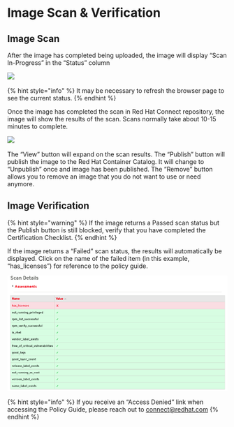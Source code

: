 # Image Scan & Verification

## Image Scan

After the image has completed being uploaded, the image will display “Scan In-Progress” in the “Status” column

![](https://lh6.googleusercontent.com/Md5GfSHas9u1RwKUuIRsaR-ll2V1mIafz3DnQcX3rzEivwbuJMO0B0sVlXSB4E3mB1bVSxG1FHrxV8Xq0qWXtyGfUBoDTkbMoaTgpBIkQhZuoF7jp41vGwYOamixgPaAlrDzEuQG)

{% hint style="info" %}
It may be necessary to refresh the browser page to see the current status.
{% endhint %}

Once the image has completed the scan in Red Hat Connect repository, the image will show the results of the scan. Scans normally take about 10-15 minutes to complete.

![](https://lh4.googleusercontent.com/0ff1SFj6Zi13yXPvQdSl12lqEu1aSGQeNNMeawneaCiEXp1NQtQBh9SPo2oepfmb1oZ2ei_f2YMCGcsNFQ3W7NLtH_FkXZpD6a0s8zM8x3OovctfHnmffnwMWmXqyZmf02tZVHRR)

The “View” button will expand on the scan results. The “Publish” button will publish the image to the Red Hat Container Catalog. It will change to “Unpublish” once and image has been published. The “Remove” button allows you to remove an image that you do not want to use or need anymore.  


## Image Verification

{% hint style="warning" %}
If the image returns a Passed scan status but the Publish button is still blocked, verify that you have completed the Certification Checklist. 
{% endhint %}

If the image returns a “Failed” scan status, the results will automatically be displayed. Click on the name of the failed item \(in this example, “has\_licenses”\) for reference to the policy guide.

![](../.gitbook/assets/image%20%284%29.png)

{% hint style="info" %}
If you receive an “Access Denied” link when accessing the Policy Guide, please reach out to connect@redhat.com
{% endhint %}

